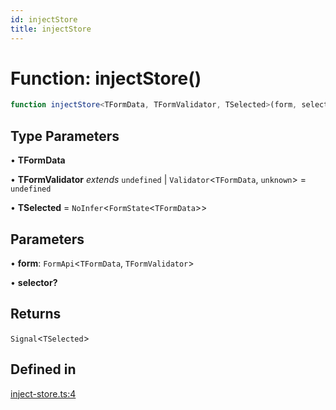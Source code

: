 ```yaml
---
id: injectStore
title: injectStore
---
```


# Function: injectStore()

```ts
function injectStore<TFormData, TFormValidator, TSelected>(form, selector?): Signal<TSelected>
```

## Type Parameters

• **TFormData**

• **TFormValidator** *extends* `undefined` \| `Validator`\<`TFormData`, `unknown`\> = `undefined`

• **TSelected** = `NoInfer`\<`FormState`\<`TFormData`\>\>

## Parameters

• **form**: `FormApi`\<`TFormData`, `TFormValidator`\>

• **selector?**

## Returns

`Signal`\<`TSelected`\>

## Defined in

[inject-store.ts:4](https://github.com/TanStack/form/blob/782e82ea1fb36627b62d0f588484b4a9c3249fed/packages/angular-form/src/inject-store.ts#L4)
